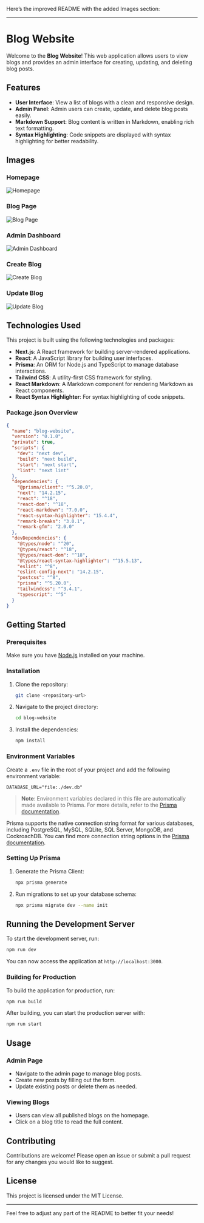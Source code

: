 Here’s the improved README with the added Images section:

---

# Blog Website

Welcome to the **Blog Website**! This web application allows users to view blogs and provides an admin interface for creating, updating, and deleting blog posts. 

## Features

- **User Interface**: View a list of blogs with a clean and responsive design.
- **Admin Panel**: Admin users can create, update, and delete blog posts easily.
- **Markdown Support**: Blog content is written in Markdown, enabling rich text formatting.
- **Syntax Highlighting**: Code snippets are displayed with syntax highlighting for better readability.

## Images

### Homepage
![Homepage](https://github.com/user-attachments/assets/f78db28b-9273-4b37-a810-66824073b7e6)

### Blog Page
![Blog Page](https://github.com/user-attachments/assets/c6be4a65-c3fc-4ca3-a59a-fa5a38524459)

### Admin Dashboard
![Admin Dashboard](https://github.com/user-attachments/assets/b9509a76-faed-4fb2-bb0d-55c5d29e92bd)

### Create Blog
![Create Blog](https://github.com/user-attachments/assets/9947bb1e-2e81-446a-afde-772f34c2de72)

### Update Blog
![Update Blog](https://github.com/user-attachments/assets/6d1d3504-42f3-46e5-aa65-09b6d759f656)


## Technologies Used

This project is built using the following technologies and packages:

- **Next.js**: A React framework for building server-rendered applications.
- **React**: A JavaScript library for building user interfaces.
- **Prisma**: An ORM for Node.js and TypeScript to manage database interactions.
- **Tailwind CSS**: A utility-first CSS framework for styling.
- **React Markdown**: A Markdown component for rendering Markdown as React components.
- **React Syntax Highlighter**: For syntax highlighting of code snippets.

### Package.json Overview

```json
{
  "name": "blog-website",
  "version": "0.1.0",
  "private": true,
  "scripts": {
    "dev": "next dev",
    "build": "next build",
    "start": "next start",
    "lint": "next lint"
  },
  "dependencies": {
    "@prisma/client": "^5.20.0",
    "next": "14.2.15",
    "react": "^18",
    "react-dom": "^18",
    "react-markdown": "7.0.0",
    "react-syntax-highlighter": "15.4.4",
    "remark-breaks": "3.0.1",
    "remark-gfm": "2.0.0"
  },
  "devDependencies": {
    "@types/node": "^20",
    "@types/react": "^18",
    "@types/react-dom": "^18",
    "@types/react-syntax-highlighter": "^15.5.13",
    "eslint": "^8",
    "eslint-config-next": "14.2.15",
    "postcss": "^8",
    "prisma": "^5.20.0",
    "tailwindcss": "^3.4.1",
    "typescript": "^5"
  }
}
```

## Getting Started

### Prerequisites

Make sure you have [Node.js](https://nodejs.org/) installed on your machine.

### Installation

1. Clone the repository:

   ```bash
   git clone <repository-url>
   ```

2. Navigate to the project directory:

   ```bash
   cd blog-website
   ```

3. Install the dependencies:

   ```bash
   npm install
   ```

### Environment Variables

Create a `.env` file in the root of your project and add the following environment variable:

```plaintext
DATABASE_URL="file:./dev.db"
```

> **Note**: Environment variables declared in this file are automatically made available to Prisma. For more details, refer to the [Prisma documentation](https://pris.ly/d/prisma-schema#accessing-environment-variables-from-the-schema).

Prisma supports the native connection string format for various databases, including PostgreSQL, MySQL, SQLite, SQL Server, MongoDB, and CockroachDB. You can find more connection string options in the [Prisma documentation](https://pris.ly/d/connection-strings).

### Setting Up Prisma

1. Generate the Prisma Client:

   ```bash
   npx prisma generate
   ```

2. Run migrations to set up your database schema:

   ```bash
   npx prisma migrate dev --name init
   ```

## Running the Development Server

To start the development server, run:

```bash
npm run dev
```

You can now access the application at `http://localhost:3000`.

### Building for Production

To build the application for production, run:

```bash
npm run build
```

After building, you can start the production server with:

```bash
npm run start
```

## Usage

### Admin Page

- Navigate to the admin page to manage blog posts.
- Create new posts by filling out the form.
- Update existing posts or delete them as needed.

### Viewing Blogs

- Users can view all published blogs on the homepage.
- Click on a blog title to read the full content.

## Contributing

Contributions are welcome! Please open an issue or submit a pull request for any changes you would like to suggest.

## License

This project is licensed under the MIT License.

---

Feel free to adjust any part of the README to better fit your needs!
